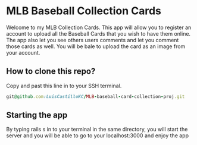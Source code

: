 

# MLB Baseball Collection Cards

Welcome to my MLB Collection Cards. This app will allow you to register an account to upload all the Baseball Cards that you wish to have them online. The app also let you see others users comments and let you comment those cards as well. You will be bale to upload the card as an image from your account.

## How to clone this repo?
Copy and past this line in to your SSH terminal.
``` ruby 
git@github.com:LuisCastilloKC/MLB-baseball-card-collection-proj.git 
``` 

## Starting the app
By typing rails s in to your terminal in the same directory, you will start the server and you will be able to go to your localhost:3000 and enjoy the app


